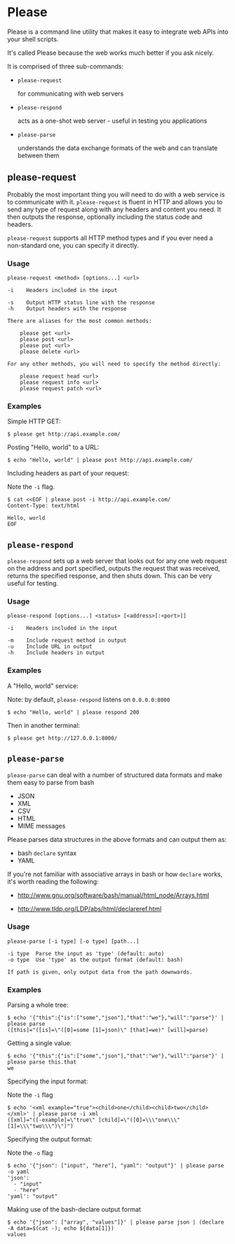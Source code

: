 # Please

Please is a command line utility that makes it easy to integrate web APIs into your shell scripts.

It's called Please because the web works much better if you ask nicely.

It is comprised of three sub-commands:

* `please-request`

    for communicating with web servers

* `please-respond`

    acts as a one-shot web server - useful in testing you applications

* `please-parse`

    understands the data exchange formats of the web and can translate between them

## please-request

Probably the most important thing you will need to do with a web service is to communicate with it. `please-request` is fluent in HTTP and allows you to send any type of request along with any headers and content you need. It then outputs the response, optionally including the status code and headers.

`please-request` supports all HTTP method types and if you ever need a non-standard one, you can specify it directly.

### Usage

    please-request <method> [options...] <url>

    -i    Headers included in the input

    -s    Output HTTP status line with the response
    -h    Output headers with the response

    There are aliases for the most common methods:

        please get <url>
        please post <url>
        please put <url>
        please delete <url>

    For any other methods, you will need to specify the method directly:

        please request head <url>
        please request info <url>
        please request patch <url>

### Examples

Simple HTTP GET:

    $ please get http://api.example.com/

Posting "Hello, world" to a URL:

    $ echo "Hello, world" | please post http://api.example.com/

Including headers as part of your request:

Note the `-i` flag.

    $ cat <<EOF | please post -i http://api.example.com/
    Content-Type: text/html

    Hello, world
    EOF

## `please-respond`

`please-respond` sets up a web server that looks out for any one web request on the address and port specified, outputs the request that was received, returns the specified response, and then shuts down. This can be very useful for testing.

### Usage

    please-respond [options...] <status> [<address>[:<port>]]

    -i    Headers included in the input

    -m    Include request method in output
    -u    Include URL in output
    -h    Include headers in output

### Examples

A "Hello, world" service:

Note: by default, `please-respond` listens on `0.0.0.0:8000`

    $ echo "Hello, world" | please respond 200

Then in another terminal:

    $ please get http://127.0.0.1:8000/

## `please-parse`

`please-parse` can deal with a number of structured data formats and make them easy to parse from bash

* JSON
* XML
* CSV
* HTML
* MIME messages

Please parses data structures in the above formats and can output them as:

* bash `declare` syntax
* YAML

If you're not familiar with associative arrays in bash or how `declare` works, it's worth reading the following:

* <http://www.gnu.org/software/bash/manual/html_node/Arrays.html>

* <http://www.tldp.org/LDP/abs/html/declareref.html>

### Usage

    please-parse [-i type] [-o type] [path...]

    -i type  Parse the input as 'type' (default: auto)
    -o type  Use 'type' as the output format (default: bash)

    If path is given, only output data from the path downwards.

### Examples

Parsing a whole tree:

    $ echo '{"this":{"is":["some","json"],"that":"we"},"will":"parse"}' | please parse
    ([this]="([is]=\"([0]=some [1]=json)\" [that]=we)" [will]=parse)

Getting a single value:

    $ echo '{"this":{"is":["some","json"],"that":"we"},"will":"parse"}' | please parse this.that
    we

Specifying the input format:

Note the `-i` flag

    $ echo '<xml example="true"><child>one</child><child>two</child></xml>' | please parse -i xml
    ([xml]="([-example]=\"true\" [child]=\"([0]=\\\"one\\\" [1]=\\\"two\\\")\")")

Specifying the output format:

Note the `-o` flag

    $ echo '{"json": ["input", "here"], "yaml": "output"}' | please parse -o yaml
    'json': 
      - "input"
      - "here"
    'yaml': "output"

Making use of the bash-declare output format

    $ echo '{"json": ["array", "values"]}' | please parse json | (declare -A data=$(cat -); echo ${data[1]})
    values

